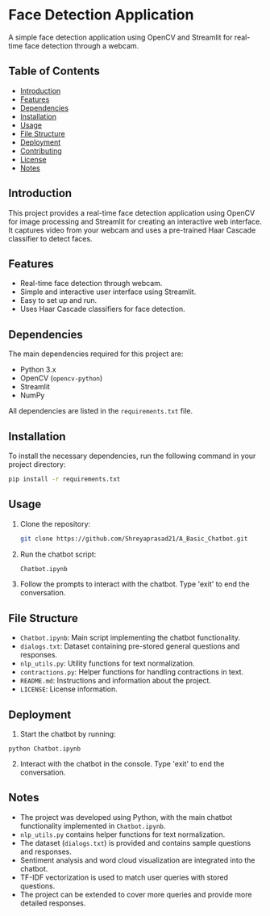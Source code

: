 # Face Detection Application

A simple face detection application using OpenCV and Streamlit for real-time face detection through a webcam.

## Table of Contents

- [Introduction](#introduction)
- [Features](#features)
- [Dependencies](#dependencies)
- [Installation](#installation)
- [Usage](#usage)
- [File Structure](#file-structure)
- [Deployment](#deployment)
- [Contributing](#contributing)
- [License](#license)
- [Notes](#notes)

## Introduction

This project provides a real-time face detection application using OpenCV for image processing and Streamlit for creating an interactive web interface. It captures video from your webcam and uses a pre-trained Haar Cascade classifier to detect faces.

## Features

- Real-time face detection through webcam.
- Simple and interactive user interface using Streamlit.
- Easy to set up and run.
- Uses Haar Cascade classifiers for face detection.

## Dependencies

The main dependencies required for this project are:

- Python 3.x
- OpenCV (`opencv-python`)
- Streamlit
- NumPy

All dependencies are listed in the `requirements.txt` file.

## Installation

To install the necessary dependencies, run the following command in your project directory:

```bash
pip install -r requirements.txt
```
## Usage
1. Clone the repository:
   ```sh
   git clone https://github.com/Shreyaprasad21/A_Basic_Chatbot.git

2. Run the chatbot script:
      ```sh
   Chatbot.ipynb

3. Follow the prompts to interact with the chatbot. Type 'exit' to end the conversation.

## File Structure
- `Chatbot.ipynb`: Main script implementing the chatbot functionality.
- `dialogs.txt`: Dataset containing pre-stored general questions and responses.
- `nlp_utils.py`: Utility functions for text normalization.
- `contractions.py`: Helper functions for handling contractions in text.
- `README.md`: Instructions and information about the project.
- `LICENSE`: License information.

## Deployment

1. Start the chatbot by running:
  ```
  python Chatbot.ipynb
  ```

2. Interact with the chatbot in the console. Type 'exit' to end the conversation.

## Notes
- The project was developed using Python, with the main chatbot functionality implemented in `Chatbot.ipynb`.
- `nlp_utils.py` contains helper functions for text normalization.
- The dataset (`dialogs.txt`) is provided and contains sample questions and responses.
- Sentiment analysis and word cloud visualization are integrated into the chatbot.
- TF-IDF vectorization is used to match user queries with stored questions.
- The project can be extended to cover more queries and provide more detailed responses.
